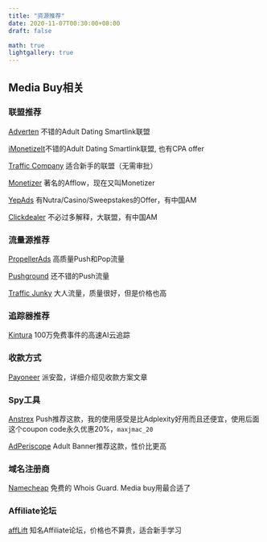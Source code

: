 ```yaml
---
title: "资源推荐"
date: 2020-11-07T00:30:00+08:00
draft: false

math: true
lightgallery: true
---
```


## Media Buy相关
### 联盟推荐
[Adverten](https://adverten.com/r/rrcramoszz) 不错的Adult Dating Smartlink联盟

[iMonetizeIt](https://partner.imonetizeit.com/registration?hash=1fb66f234b24e17e0434a06aeb8212ed)不错的Adult Dating Smartlink联盟, 也有CPA offer

[Traffic Company](http://www.trafficcompany.com/signup?p=9319) 适合新手的联盟（无需审批）

[Monetizer](https://www.monetizer.com/?pid=14945) 著名的Afflow，现在又叫Monetizer

[YepAds](https://panel.yepads.com/apply/?referred_by=14395) 有Nutra/Casino/Sweepstakes的Offer，有中国AM

[Clickdealer](https://www.clickdealer.com/Signup?s1=97513) 不必过多解释，大联盟，有中国AM

### 流量源推荐
[PropellerAds](https://partners.propellerads.com/#/app/auth/signUp?ref_id=e2e1476509ed) 高质量Push和Pop流量

[Pushground](https://app.pushground.com/register?invitation=D6iOUcRXM9QKE2WKE7lhYA==) 还不错的Push流量

[Traffic Junky](https://trafficjunky.com/sign-up/advertiser?source=referral&referralCode=82bba0e84f0b5e6f12cb) 大人流量，质量很好，但是价格也高

### 追踪器推荐

[Kintura](https://kintura.com/partner/maxjmac) 100万免费事件的高速AI云追踪

### 收款方式
[Payoneer](http://share.payoneer.com/nav/6BWdz1Y56GcKD8TbFi1vyHfc-h76Z14AzOyXSUMooQKxFUQuAiANse-iMY3r8mBvTsMFwzxDdnYBFZFm1OnpyQ2) 派安盈，详细介绍见收款方案文章

### Spy工具
[Anstrex](https://www.anstrex.com/?utm_campaign=affiliate&fp_ref=maxjmac) Push推荐这款，我的使用感受是比Adplexity好用而且还便宜，使用后面这个coupon code永久优惠20%，`maxjmac_20`

[AdPeriscope](https://www.adperiscope.com?utm_campaign=affiliate&fp_ref=maxjmac) Adult Banner推荐这款，性价比更高

### 域名注册商
[Namecheap](https://www.anrdoezrs.net/click-9268564-11426545) 免费的 Whois Guard. Media buy用最合适了

### Affiliate论坛
[affLift](https://afflift.com/?r=39423) 知名Affiliate论坛，价格也不算贵，适合新手学习